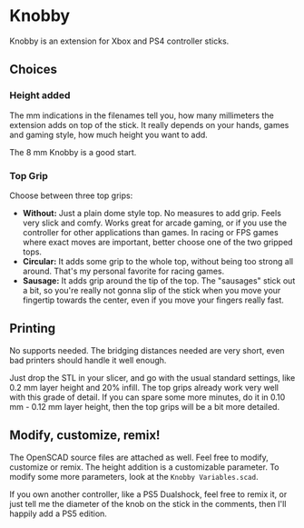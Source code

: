 # Knobby

Knobby is an extension for Xbox and PS4 controller sticks.


## Choices

### Height added
The mm indications in the filenames tell you, how many millimeters the extension
adds on top of the stick. It really depends on your hands, games and gaming style,
how much height you want to add.

The 8 mm Knobby is a good start.


### Top Grip

Choose between three top grips:

- **Without:** Just a plain dome style top. No measures to add grip. Feels
  very slick and comfy. Works great for arcade gaming, or if you use the
  controller for other applications than games. In racing or FPS games
  where exact moves are important, better choose one of the two gripped tops.
- **Circular:** It adds some grip to the whole top, without being too strong
  all around. That's my personal favorite for racing games.
- **Sausage:** It adds grip around the tip of the top. The "sausages" stick
  out a bit, so you're really not gonna slip of the stick when you move your
  fingertip towards the center, even if you move your fingers really fast.


## Printing

No supports needed. The bridging distances needed are very short, even bad
printers should handle it well enough.

Just drop the STL in your slicer, and go with the usual standard settings,
like 0.2 mm layer height and 20% infill. The top grips already work very well
with this grade of detail. If you can spare some more minutes, do it in
0.10 mm - 0.12 mm layer height, then the top grips will be a bit more detailed.


## Modify, customize, remix!

The OpenSCAD source files are attached as well. Feel free to modify, customize
or remix. The height addition is a customizable parameter. To modify some more
parameters, look at the `Knobby Variables.scad`.

If you own another controller, like a PS5 Dualshock, feel free to remix it,
or just tell me the diameter of the knob on the stick in the comments, then
I'll happily add a PS5 edition.
